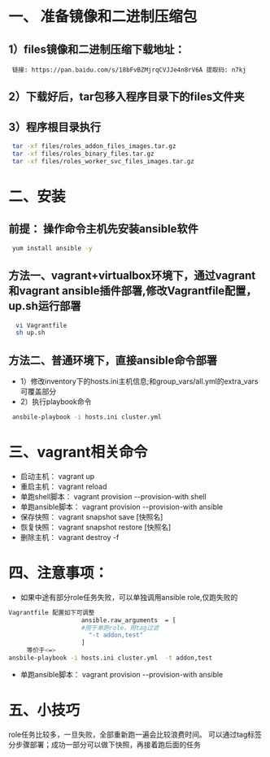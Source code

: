 # 一、 准备镜像和二进制压缩包
##  1）files镜像和二进制压缩下载地址：
     链接: https://pan.baidu.com/s/18bFvBZMjrqCVJJe4n8rV6A 提取码: n7kj 
##  2）下载好后，tar包移入程序目录下的files文件夹
##  3）程序根目录执行
```bash
 tar -xf files/roles_addon_files_images.tar.gz
 tar -xf files/roles_binary_files.tar.gz
 tar -xf files/roles_worker_svc_files_images.tar.gz
```

# 二、安装
## 前提： 操作命令主机先安装ansible软件 
```bash
 yum install ansible -y
```
## 方法一、vagrant+virtualbox环境下，通过vagrant和vagrant ansible插件部署,修改Vagrantfile配置，up.sh运行部署
```bash
  vi Vagrantfile
  sh up.sh
``` 
## 方法二、普通环境下，直接ansible命令部署
*  1）修改inventory下的hosts.ini主机信息;和group_vars/all.yml的extra_vars可覆盖部分
*  2）执行playbook命令
```bash
 ansbile-playbook -i hosts.ini cluster.yml  
```

# 三、vagrant相关命令
* 启动主机： vagrant up
* 重启主机： vagrant reload
* 单跑shell脚本： vagrant provision --provision-with shell
* 单跑ansible脚本： vagrant provision --provision-with ansible
* 保存快照： vagrant snapshot save [快照名]
* 恢复快照： vagrant snapshot restore [快照名]
* 删除主机： vagrant destroy -f

# 四、注意事项：
* 如果中途有部分role任务失败，可以单独调用ansible role,仅跑失败的
```bash
Vagrantfile 配置如下可调整
                    ansible.raw_arguments  = [
                    #用于单跑role，用tag过滤
                      "-t addon,test"
                    ]    
     等价于<=>
ansbile-playbook -i hosts.ini cluster.yml  -t addon,test
```
* 单跑ansible脚本： vagrant provision --provision-with ansible

# 五、小技巧
role任务比较多，一旦失败，全部重新跑一遍会比较浪费时间。
可以通过tag标签分步骤部署；成功一部分可以做下快照，再接着跑后面的任务